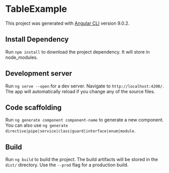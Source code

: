 # TableExample

This project was generated with [Angular CLI](https://github.com/angular/angular-cli) version 9.0.2.


## Install Dependency

Run `npm install` to download  the project dependency. It will store in node_modules.



## Development server

Run `ng serve --open` for a dev server. Navigate to `http://localhost:4200/`. The app will automatically reload if you change any of the source files.

## Code scaffolding

Run `ng generate component component-name` to generate a new component. You can also use `ng generate directive|pipe|service|class|guard|interface|enum|module`.


## Build

Run `ng build` to build the project. The build artifacts will be stored in the `dist/` directory. Use the `--prod` flag for a production build.

